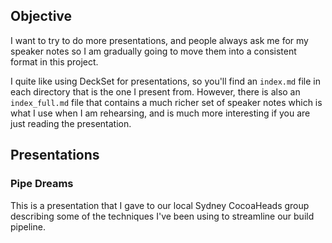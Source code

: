 ## Objective
I want to try to do more presentations, and people always ask me for my speaker notes so I am gradually going to move them into a consistent format in this project.

I quite like using DeckSet for presentations, so you'll find an `index.md` file in each directory that is the one I present from. However, there is also an `index_full.md` file that contains a much richer set of speaker notes which is what I use when I am rehearsing, and is much more interesting if you are just reading the presentation.

## Presentations
### Pipe Dreams
This is a presentation that I gave to our local Sydney CocoaHeads group describing some of the techniques I've been using to streamline our build pipeline. 